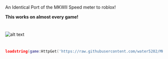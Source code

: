 An Identical Port of the MKWII Speed meter to roblox!</br>

**This works on almost every game!**
#
![alt text](https://i.ibb.co/PGMLfg2s/Screenshot-2025-09-05-180957.png)
#
```lua
loadstring(game:HttpGet('https://raw.githubusercontent.com/water5202/MKWIISM/refs/heads/main/Loader.lua'))()
```
